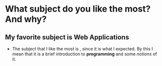 # What subject do you like the most? And why?

## My favorite subject is Web Applications

* The subject that I like the most is , since it is what I expected. By this I mean that it is a brief introduction to **programming** and some *notions* of it.
